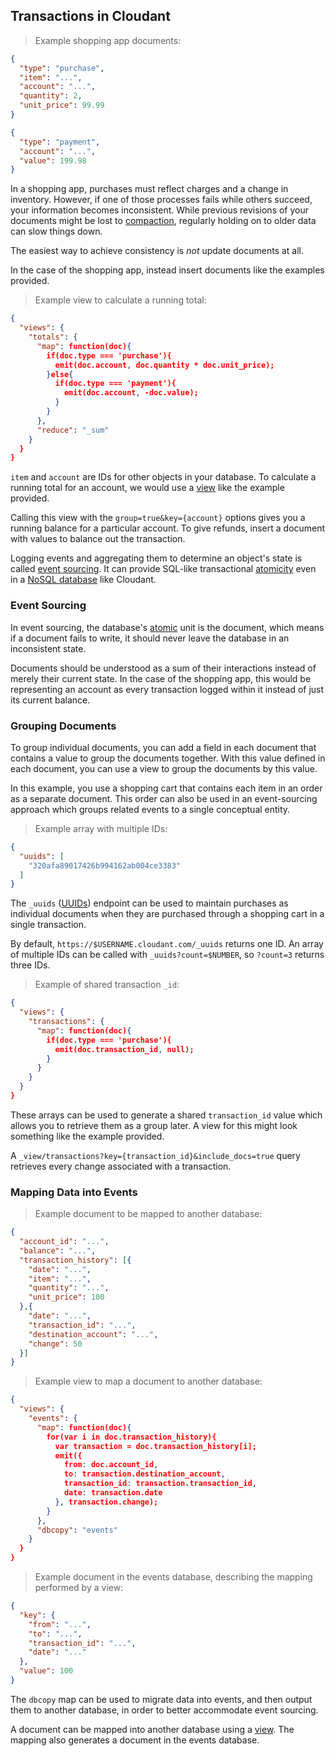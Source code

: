## Transactions in Cloudant

> Example shopping app documents:

```json
{
  "type": "purchase",
  "item": "...",
  "account": "...",
  "quantity": 2,
  "unit_price": 99.99
}

{
  "type": "payment",
  "account": "...",
  "value": 199.98
}
```

In a shopping app, purchases must reflect charges and a change in inventory. However, if one of those processes fails while others succeed, your information becomes inconsistent. While previous revisions of your documents might be lost to [compaction](http://en.wikipedia.org/wiki/Data_compaction), regularly holding on to older data can slow things down.

The easiest way to achieve consistency is *not* update documents at all.

In the case of the shopping app, instead insert documents like the examples provided.

<div></div>

> Example view to calculate a running total:

```json
{
  "views": {
    "totals": {
      "map": function(doc){
        if(doc.type === 'purchase'){
          emit(doc.account, doc.quantity * doc.unit_price);
        }else{
          if(doc.type === 'payment'){
            emit(doc.account, -doc.value);
          } 
        }
      },
      "reduce": "_sum"
    }
  }
}
```

`item` and `account` are IDs for other objects in your database. To calculate a running total for an account, we would use a [view](creating_views.html) like the example provided.

Calling this view with the `group=true&key={account}` options gives you a running balance for a particular account. To give refunds, insert a document with values to balance out the transaction.

Logging events and aggregating them to determine an object's state is called [event sourcing](http://martinfowler.com/eaaDev/EventSourcing.html). It can provide SQL-like transactional [atomicity](#acid_atomic) even in a [NoSQL database](basics.html#json) like Cloudant.

### Event Sourcing

In event sourcing, the database's [atomic](#acid_atomic) unit is the document, which means if a document fails to write, it should never leave the database in an inconsistent state.

Documents should be understood as a sum of their interactions instead of merely their current state. In the case of the shopping app, this would be representing an account as every transaction logged within it instead of just its current balance.

### Grouping Documents

To group individual documents, you can add a field in each document that contains a value to group the documents together. With this value defined in each document, you can use a view to group the documents by this value.

In this example, you use a shopping cart that contains each item in an order as a separate document. This order can also be used in an event-sourcing <link> approach which groups related events to a single conceptual entity.

> Example array with multiple IDs:

```json
{
  "uuids": [
    "320afa89017426b994162ab004ce3383"
  ]
}
```

The `_uuids` ([UUIDs](http://en.wikipedia.org/wiki/Universally_unique_identifier)) endpoint can be used to maintain purchases as individual documents when they are purchased through a shopping cart in a single transaction.

By default, `https://$USERNAME.cloudant.com/_uuids` returns one ID. An array of multiple IDs can be called with `_uuids?count=$NUMBER`, so `?count=3` returns three IDs. 
<div></div>

> Example of shared transaction `_id`:

```json
{
  "views": {
    "transactions": {
      "map": function(doc){
        if(doc.type === 'purchase'){
          emit(doc.transaction_id, null);
        }
      }
    }
  }
}
```

These arrays can be used to generate a shared `transaction_id` value which allows you to retrieve them as a group later. A view for this might look something like the example provided.

A `_view/transactions?key={transaction_id}&include_docs=true` query retrieves every change associated with a transaction.

### Mapping Data into Events

> Example document to be mapped to another database:

```json
{
  "account_id": "...",
  "balance": "...",
  "transaction_history": [{
    "date": "...",
    "item": "...",
    "quantity": "...",
    "unit_price": 100
  },{
    "date": "...",
    "transaction_id": "...",
    "destination_account": "...",
    "change": 50
  }]
}
```

> Example view to map a document to another database:

```json
{
  "views": {
    "events": {
      "map": function(doc){
        for(var i in doc.transaction_history){
          var transaction = doc.transaction_history[i];
          emit({
            from: doc.account_id,
            to: transaction.destination_account,
            transaction_id: transaction.transaction_id,
            date: transaction.date
          }, transaction.change);
        }
      },
      "dbcopy": "events"
    }
  }
}
```

> Example document in the events database, describing the mapping performed by a view:

```json
{
  "key": {
    "from": "...",
    "to": "...",
    "transaction_id": "...",
    "date": "..."
  },
  "value": 100
}
```
The `dbcopy` map can be used to migrate data into events, and then output them to another database, in order to better accommodate event sourcing.

A document can be mapped into another database using a [view](creating_views.html). The mapping also generates a document in the events database.
